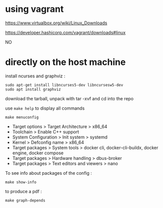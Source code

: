 # using vagrant

https://www.virtualbox.org/wiki/Linux_Downloads

https://developer.hashicorp.com/vagrant/downloads#linux

NO

# directly on the host machine

install ncurses and graphviz : 
```
sudo apt-get install libncurses5-dev libncursesw5-dev
sudo apt install graphviz
```

download the tarball, unpack with tar -xvf and cd into the repo

use `make help` to display all commands

```
make menuconfig
```

- Target options > Target Architecture > x86_64
- Toolchain > Enable C++ support
- System Configuration > Init system > systemd
- Kernel > Defconfig name > x86_64
- Target packages > System tools > docker cli, docker-cli-buildx, docker engine, docker compose
- Target packages > Hardware handling > dbus-broker
- Target packages > Text editors and viewers > nano

To see info about packages of the config :
```
make show-info
```
to produce a pdf :

```
make graph-depends
```


